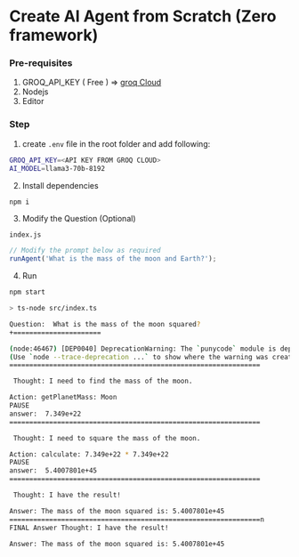 # Create AI Agent from Scratch (Zero framework)

### Pre-requisites
1. GROQ_API_KEY ( Free ) => [groq Cloud](https://console.groq.com/docs/quickstart)
2. Nodejs
3. Editor

### Step
1. create `.env` file in the root folder and add following:
```sh
GROQ_API_KEY=<API KEY FROM GROQ CLOUD>
AI_MODEL=llama3-70b-8192
```

2. Install dependencies
```sh
npm i
```

3. Modify the Question (Optional)

`index.js`
```Typescript
// Modify the prompt below as required
runAgent('What is the mass of the moon and Earth?');
```

4. Run 
```sh
npm start
```

```sh
> ts-node src/index.ts

Question:  What is the mass of the moon squared?
+======================

(node:46467) [DEP0040] DeprecationWarning: The `punycode` module is deprecated. Please use a userland alternative instead.
(Use `node --trace-deprecation ...` to show where the warning was created)
===============================================================

 Thought: I need to find the mass of the moon.

Action: getPlanetMass: Moon
PAUSE
answer:  7.349e+22
===============================================================

 Thought: I need to square the mass of the moon.

Action: calculate: 7.349e+22 * 7.349e+22
PAUSE
answer:  5.4007801e+45
===============================================================

 Thought: I have the result!

Answer: The mass of the moon squared is: 5.4007801e+45
===============================================================n
FINAL Answer Thought: I have the result!

Answer: The mass of the moon squared is: 5.4007801e+45
```